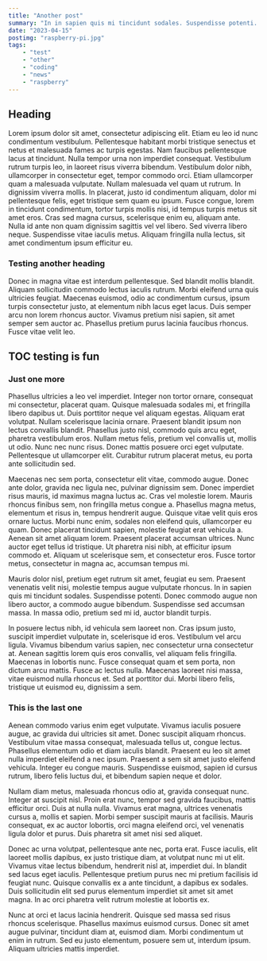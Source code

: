 ```yaml
---
title: "Another post"
summary: "In in sapien quis mi tincidunt sodales. Suspendisse potenti. Donec commodo augue non libero auctor, a commodo augue bibendum. Suspendisse sed accumsan massa. In massa odio, pretium sed mi id, auctor blandit turpis."
date: "2023-04-15"
postimg: "raspberry-pi.jpg"
tags:
    - "test"
    - "other"
    - "coding"
    - "news"
    - "raspberry"
---
```


## Heading
Lorem ipsum dolor sit amet, consectetur adipiscing elit. Etiam eu leo id nunc condimentum vestibulum. Pellentesque habitant morbi tristique senectus et netus et malesuada fames ac turpis egestas. Nam faucibus pellentesque lacus at tincidunt. Nulla tempor urna non imperdiet consequat. Vestibulum rutrum turpis leo, in laoreet risus viverra bibendum. Vestibulum dolor nibh, ullamcorper in consectetur eget, tempor commodo orci. Etiam ullamcorper quam a malesuada vulputate. Nullam malesuada vel quam ut rutrum. In dignissim viverra mollis. In placerat, justo id condimentum aliquam, dolor mi pellentesque felis, eget tristique sem quam eu ipsum. Fusce congue, lorem in tincidunt condimentum, tortor turpis mollis nisi, id tempus turpis metus sit amet eros. Cras sed magna cursus, scelerisque enim eu, aliquam ante. Nulla id ante non quam dignissim sagittis vel vel libero. Sed viverra libero neque. Suspendisse vitae iaculis metus. Aliquam fringilla nulla lectus, sit amet condimentum ipsum efficitur eu.

### Testing another heading
Donec in magna vitae est interdum pellentesque. Sed blandit mollis blandit. Aliquam sollicitudin commodo lectus iaculis rutrum. Morbi eleifend urna quis ultricies feugiat. Maecenas euismod, odio ac condimentum cursus, ipsum turpis consectetur justo, at elementum nibh lacus eget lacus. Duis semper arcu non lorem rhoncus auctor. Vivamus pretium nisi sapien, sit amet semper sem auctor ac. Phasellus pretium purus lacinia faucibus rhoncus. Fusce vitae velit leo.

## TOC testing is fun
### Just one more
Phasellus ultricies a leo vel imperdiet. Integer non tortor ornare, consequat mi consectetur, placerat quam. Quisque malesuada sodales mi, et fringilla libero dapibus ut. Duis porttitor neque vel aliquam egestas. Aliquam erat volutpat. Nullam scelerisque lacinia ornare. Praesent blandit ipsum non lectus convallis blandit. Phasellus justo nisl, commodo quis arcu eget, pharetra vestibulum eros. Nullam metus felis, pretium vel convallis ut, mollis ut odio. Nunc nec nunc risus. Donec mattis posuere orci eget vulputate. Pellentesque ut ullamcorper elit. Curabitur rutrum placerat metus, eu porta ante sollicitudin sed.

Maecenas nec sem porta, consectetur elit vitae, commodo augue. Donec ante dolor, gravida nec ligula nec, pulvinar dignissim sem. Donec imperdiet risus mauris, id maximus magna luctus ac. Cras vel molestie lorem. Mauris rhoncus finibus sem, non fringilla metus congue a. Phasellus magna metus, elementum et risus in, tempus hendrerit augue. Quisque vitae velit quis eros ornare luctus. Morbi nunc enim, sodales non eleifend quis, ullamcorper eu quam. Donec placerat tincidunt sapien, molestie feugiat erat vehicula a. Aenean sit amet aliquam lorem. Praesent placerat accumsan ultrices. Nunc auctor eget tellus id tristique. Ut pharetra nisi nibh, at efficitur ipsum commodo et. Aliquam ut scelerisque sem, et consectetur eros. Fusce tortor metus, consectetur in magna ac, accumsan tempus mi.

Mauris dolor nisl, pretium eget rutrum sit amet, feugiat eu sem. Praesent venenatis velit nisi, molestie tempus augue vulputate rhoncus. In in sapien quis mi tincidunt sodales. Suspendisse potenti. Donec commodo augue non libero auctor, a commodo augue bibendum. Suspendisse sed accumsan massa. In massa odio, pretium sed mi id, auctor blandit turpis.

In posuere lectus nibh, id vehicula sem laoreet non. Cras ipsum justo, suscipit imperdiet vulputate in, scelerisque id eros. Vestibulum vel arcu ligula. Vivamus bibendum varius sapien, nec consectetur urna consectetur at. Aenean sagittis lorem quis eros convallis, vel aliquam felis fringilla. Maecenas in lobortis nunc. Fusce consequat quam et sem porta, non dictum arcu mattis. Fusce ac lectus nulla. Maecenas laoreet nisi massa, vitae euismod nulla rhoncus et. Sed at porttitor dui. Morbi libero felis, tristique ut euismod eu, dignissim a sem.

### This is the last one
Aenean commodo varius enim eget vulputate. Vivamus iaculis posuere augue, ac gravida dui ultricies sit amet. Donec suscipit aliquam rhoncus. Vestibulum vitae massa consequat, malesuada tellus ut, congue lectus. Phasellus elementum odio et diam iaculis blandit. Praesent eu leo sit amet nulla imperdiet eleifend a nec ipsum. Praesent a sem sit amet justo eleifend vehicula. Integer eu congue mauris. Suspendisse euismod, sapien id cursus rutrum, libero felis luctus dui, et bibendum sapien neque et dolor.

Nullam diam metus, malesuada rhoncus odio at, gravida consequat nunc. Integer at suscipit nisl. Proin erat nunc, tempor sed gravida faucibus, mattis efficitur orci. Duis at nulla nulla. Vivamus erat magna, ultrices venenatis cursus a, mollis et sapien. Morbi semper suscipit mauris at facilisis. Mauris consequat, ex ac auctor lobortis, orci magna eleifend orci, vel venenatis ligula dolor et purus. Duis pharetra sit amet nisi sed aliquet.

Donec ac urna volutpat, pellentesque ante nec, porta erat. Fusce iaculis, elit laoreet mollis dapibus, ex justo tristique diam, at volutpat nunc mi ut elit. Vivamus vitae lectus bibendum, hendrerit nisl at, imperdiet dui. In blandit sed lacus eget iaculis. Pellentesque pretium purus nec mi pretium facilisis id feugiat nunc. Quisque convallis ex a ante tincidunt, a dapibus ex sodales. Duis sollicitudin elit sed purus elementum imperdiet sit amet sit amet magna. In ac orci pharetra velit rutrum molestie at lobortis ex.

Nunc at orci et lacus lacinia hendrerit. Quisque sed massa sed risus rhoncus scelerisque. Phasellus maximus euismod cursus. Donec sit amet augue pulvinar, tincidunt diam at, euismod diam. Morbi condimentum ut enim in rutrum. Sed eu justo elementum, posuere sem ut, interdum ipsum. Aliquam ultricies mattis imperdiet.